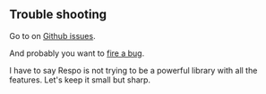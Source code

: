 
## Trouble shooting

Go to on [Github issues](https://github.com/Respo/respo/labels/trouble-shooting).

And probably you want to [fire a bug](https://github.com/Respo/respo/labels/bug).

I have to say Respo is not trying to be a powerful library with all the features. Let's keep it small but sharp.
